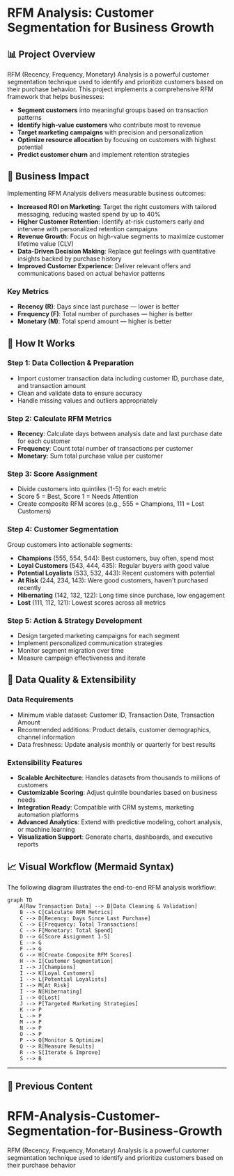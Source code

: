 # RFM Analysis: Customer Segmentation for Business Growth

## 📊 Project Overview

RFM (Recency, Frequency, Monetary) Analysis is a powerful customer segmentation technique used to identify and prioritize customers based on their purchase behavior. This project implements a comprehensive RFM framework that helps businesses:

- **Segment customers** into meaningful groups based on transaction patterns
- **Identify high-value customers** who contribute most to revenue
- **Target marketing campaigns** with precision and personalization
- **Optimize resource allocation** by focusing on customers with highest potential
- **Predict customer churn** and implement retention strategies

## 💼 Business Impact

Implementing RFM Analysis delivers measurable business outcomes:

- **Increased ROI on Marketing**: Target the right customers with tailored messaging, reducing wasted spend by up to 40%
- **Higher Customer Retention**: Identify at-risk customers early and intervene with personalized retention campaigns
- **Revenue Growth**: Focus on high-value segments to maximize customer lifetime value (CLV)
- **Data-Driven Decision Making**: Replace gut feelings with quantitative insights backed by purchase history
- **Improved Customer Experience**: Deliver relevant offers and communications based on actual behavior patterns

### Key Metrics

- **Recency (R)**: Days since last purchase — lower is better
- **Frequency (F)**: Total number of purchases — higher is better  
- **Monetary (M)**: Total spend amount — higher is better

## 🔧 How It Works

### Step 1: Data Collection & Preparation
- Import customer transaction data including customer ID, purchase date, and transaction amount
- Clean and validate data to ensure accuracy
- Handle missing values and outliers appropriately

### Step 2: Calculate RFM Metrics
- **Recency**: Calculate days between analysis date and last purchase date for each customer
- **Frequency**: Count total number of transactions per customer
- **Monetary**: Sum total purchase value per customer

### Step 3: Score Assignment
- Divide customers into quintiles (1-5) for each metric
- Score 5 = Best, Score 1 = Needs Attention
- Create composite RFM scores (e.g., 555 = Champions, 111 = Lost Customers)

### Step 4: Customer Segmentation
Group customers into actionable segments:
- **Champions** (555, 554, 544): Best customers, buy often, spend most
- **Loyal Customers** (543, 444, 435): Regular buyers with good value
- **Potential Loyalists** (533, 532, 443): Recent customers with potential
- **At Risk** (244, 234, 143): Were good customers, haven't purchased recently
- **Hibernating** (142, 132, 122): Long time since purchase, low engagement
- **Lost** (111, 112, 121): Lowest scores across all metrics

### Step 5: Action & Strategy Development
- Design targeted marketing campaigns for each segment
- Implement personalized communication strategies
- Monitor segment migration over time
- Measure campaign effectiveness and iterate

## 🎯 Data Quality & Extensibility

### Data Requirements
- Minimum viable dataset: Customer ID, Transaction Date, Transaction Amount
- Recommended additions: Product details, customer demographics, channel information
- Data freshness: Update analysis monthly or quarterly for best results

### Extensibility Features
- **Scalable Architecture**: Handles datasets from thousands to millions of customers
- **Customizable Scoring**: Adjust quintile boundaries based on business needs
- **Integration Ready**: Compatible with CRM systems, marketing automation platforms
- **Advanced Analytics**: Extend with predictive modeling, cohort analysis, or machine learning
- **Visualization Support**: Generate charts, dashboards, and executive reports

## 📈 Visual Workflow (Mermaid Syntax)

The following diagram illustrates the end-to-end RFM analysis workflow:

```mermaid
graph TD
    A[Raw Transaction Data] --> B[Data Cleaning & Validation]
    B --> C[Calculate RFM Metrics]
    C --> D[Recency: Days Since Last Purchase]
    C --> E[Frequency: Total Transactions]
    C --> F[Monetary: Total Spend]
    D --> G[Score Assignment 1-5]
    E --> G
    F --> G
    G --> H[Create Composite RFM Scores]
    H --> I[Customer Segmentation]
    I --> J[Champions]
    I --> K[Loyal Customers]
    I --> L[Potential Loyalists]
    I --> M[At Risk]
    I --> N[Hibernating]
    I --> O[Lost]
    J --> P[Targeted Marketing Strategies]
    K --> P
    L --> P
    M --> P
    N --> P
    O --> P
    P --> Q[Monitor & Optimize]
    Q --> R[Measure Results]
    R --> S[Iterate & Improve]
    S --> B
```

---

## 📂 Previous Content

# RFM-Analysis-Customer-Segmentation-for-Business-Growth
RFM (Recency, Frequency, Monetary) Analysis is a powerful customer segmentation technique used to identify and prioritize customers based on their purchase behavior
